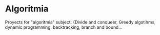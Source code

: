 # Algoritmia
Proyects for "algoritmia" subject: {Divide and conqueer, Greedy algotihms, dynamic programming, backtracking, branch and bound...
